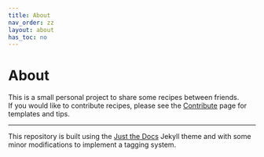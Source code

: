 ```yaml
---
title: About
nav_order: zz
layout: about
has_toc: no
---
```

# About

This is a small personal project to share some recipes between friends.<br>
If you would like to contribute recipes, please see the [Contribute](contribute) page for templates and tips.

---
This repository is built using the [Just the Docs](https://just-the-docs.github.io/just-the-docs/) Jekyll theme and with some minor modifications to implement a tagging system. 